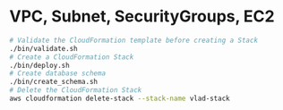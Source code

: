 # VPC, Subnet, SecurityGroups, EC2

```bash
# Validate the CloudFormation template before creating a Stack
./bin/validate.sh
# Create a CloudFormation Stack
./bin/deploy.sh
# Create database schema
./bin/create_schema.sh
# Delete the CloudFormation Stack
aws cloudformation delete-stack --stack-name vlad-stack
```
